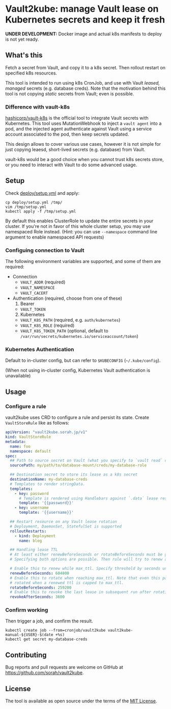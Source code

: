 # Vault2kube: manage Vault lease on Kubernetes secrets and keep it fresh

__UNDER DEVELOPMENT:__ Docker image and actual k8s manifests to deploy is not yet ready.

## What's this

Fetch a secret from Vault, and copy it to a k8s secret. Then rollout restart on specified k8s resources.

This tool is intended to run using k8s CronJob, and use with Vault _leased, managed_ secrets (e.g. database creds).
Note that the motivation behind this tool is not copying _static_ secrets from Vault; even is possible.

### Difference with vault-k8s

[hashicorp/vault-k8s](https://github.com/hashicorp/vault-k8s) is the official tool to integrate Vault secrets with Kubernetes.
This tool uses MutationWebhook to inject a `vault agent` into a pod, and the injected agent authenticate against Vault using a service account associated to the pod, then keep secrets updated.

This design allows to cover various use cases, however it is not simple for just copying leaesd, short-lived secrets (e.g. database) from Vault.

vault-k8s would be a good choice when you cannot trust k8s secrets store, or you need to interact with Vault to do some advanced usage.

## Setup

Check [deploy/setup.yml](./deploy/setup.yml) and apply:

```
cp deploy/setup.yml /tmp/
vim /tmp/setup.yml
kubectl apply -f /tmp/setup.yml
```

By default this enables ClusterRole to update the entire secrets in your cluster. If you're not in favor of this whole cluster setup, you may use namespaced Role instead.
(Hint: you can use `--namespace` command line argument to enable namespaced API requests)

### Configuing connection to Vault

The following environment variables are supported, and some of them are required:

- Connection
  - `VAULT_ADDR` (required)
  - `VAULT_NAMESPACE`
  - `VAULT_CACERT`
- Authentication (required, choose from one of these)
  1. Bearer
    - `VAULT_TOKEN`
  2. Kubernetes
    - `VAULT_K8S_PATH` (required, e.g. `auth/kubernetes`)
    - `VAULT_K8S_ROLE` (required)
    - `VAULT_K8S_TOKEN_PATH` (optional, default to `/var/run/secrets/kubernetes.io/serviceaccount/token`)

### Kubernetes Authentication

Default to in-cluster config, but can refer to `$KUBECONFIG` (`~/.kube/config`).

(When not using in-cluster config, Kubernetes Vault authentication is unavailable)

## Usage

### Configure a rule

vault2kube uses CRD to configure a rule and persist its state. Create `VaultStoreRule` like as follows:

``` yaml
apiVersion: "vault2kube.sorah.jp/v1"
kind: VaultStoreRule
metadata:
  name: foo
  namespace: default
spec:
  ## Path to source secret on Vault (what you specify to `vault read` command)
  sourcePath: my/path/to/database-mount/creds/my-database-role

  ## Destination secret to store its lease as a k8s secret
  destinationName: my-database-creds
  # Templates to render stringData.
  templates:
    - key: password
      # Template is rendered using Handlebars against `.data` lease response
      template: '{{password}}'
    - key: username
      template: '{{username}}'

  ## Restart resource on any Vault lease rotation
  # Deployment, DaemonSet, StatefulSet is supported
  rolloutRestarts:
    - kind: Deployment
      name: blog

  ## Handling lease TTL
  # At least either renewBeforeSeconds or rotateBeforeSeconds must be given. 
  # Specifying both options are possible. Then rule will try to renew as long as possible, then rotate.

  # Enable this to renew while max_ttl. Specify threshold by seconds until expiry to perform a renew.
  renewBeforeSeconds: 604800
  # Enable this to rotate when reaching max_ttl. Note that even this parameter is omit, leases will be
  # rotated when a renewed ttl is capped to max_ttl.
  rotateBeforeSeconds: 259200
  # Enable this to revoke the last lease in subsequent run after rotation. Default to 1.
  revokeAfterSeconds: 3600
```

### Confirm working

Then trigger a job, and confirm the result.

```
kubectl create job --from=cronjob/vault2kube vault2kube-manual-${USER}-$(date +%s)
kubectl get secret my-database-creds
```




## Contributing

Bug reports and pull requests are welcome on GitHub at https://github.com/sorah/vault2kube.

## License

The tool is available as open source under the terms of the [MIT License](https://opensource.org/licenses/MIT).
